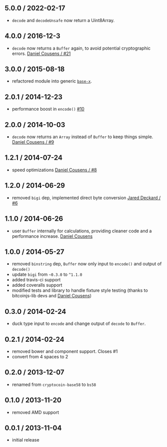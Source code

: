 5.0.0 / 2022-02-17
------------------
- `decode` and `decodeUnsafe` now return a Uint8Array.

4.0.0 / 2016-12-3
------------------
- `decode` now returns a `Buffer` again,  to avoid potential cryptographic errors. [Daniel Cousens / #21](https://github.com/cryptocoinjs/bs58/pull/21)

3.0.0 / 2015-08-18
------------------
- refactored module into generic [`base-x`](https://github.com/cryptocoinjs/base-x).

2.0.1 / 2014-12-23
------------------
- performance boost in `encode()` [#10](https://github.com/cryptocoinjs/bs58/pull/10)

2.0.0 / 2014-10-03
------------------
- `decode` now returns an `Array` instead of `Buffer` to keep things simple. [Daniel Cousens / #9](https://github.com/cryptocoinjs/bs58/pull/9)

1.2.1 / 2014-07-24
------------------
* speed optimizations [Daniel Cousens / #8](https://github.com/cryptocoinjs/bs58/pull/8)

1.2.0 / 2014-06-29
------------------
* removed `bigi` dep, implemented direct byte conversion [Jared Deckard / #6](https://github.com/cryptocoinjs/bs58/pull/6)

1.1.0 / 2014-06-26
------------------
* user `Buffer` internally for calculations, providing cleaner code and a performance increase. [Daniel Cousens](https://github.com/cryptocoinjs/bs58/commit/129c71de8bc1e36f113bce06da0616066f41c5ca)

1.0.0 / 2014-05-27
------------------
* removed `binstring` dep, `Buffer` now only input to `encode()` and output of `decode()`
* update `bigi` from `~0.3.0` to `^1.1.0`
* added travis-ci support
* added coveralls support
* modified tests and library to handle fixture style testing (thanks to bitcoinjs-lib devs and [Daniel Cousens](https://github.com/dcousens))


0.3.0 / 2014-02-24
------------------
* duck type input to `encode` and change output of `decode` to `Buffer`.


0.2.1 / 2014-02-24
------------------
* removed bower and component support. Closes #1
* convert from 4 spaces to 2


0.2.0 / 2013-12-07
------------------
* renamed from `cryptocoin-base58` to `bs58`


0.1.0 / 2013-11-20
------------------
* removed AMD support


0.0.1 / 2013-11-04
------------------
* initial release
